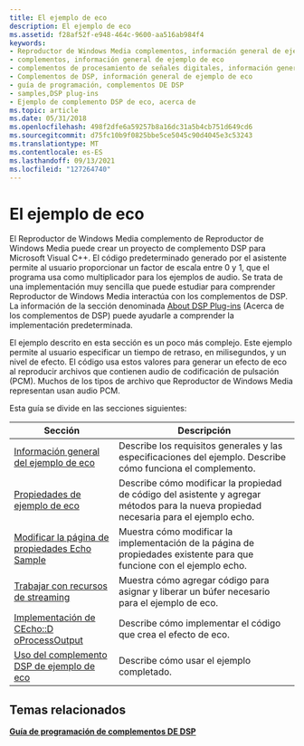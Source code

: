 ```yaml
---
title: El ejemplo de eco
description: El ejemplo de eco
ms.assetid: f28af52f-e948-464c-9600-aa516ab984f4
keywords:
- Reproductor de Windows Media complementos, información general de ejemplo de eco
- complementos, información general de ejemplo de eco
- complementos de procesamiento de señales digitales, información general de ejemplo de eco
- Complementos de DSP, información general de ejemplo de eco
- guía de programación, complementos DE DSP
- samples,DSP plug-ins
- Ejemplo de complemento DSP de eco, acerca de
ms.topic: article
ms.date: 05/31/2018
ms.openlocfilehash: 498f2dfe6a59257b8a16dc31a5b4cb751d649cd6
ms.sourcegitcommit: d75fc10b9f0825bbe5ce5045c90d4045e3c53243
ms.translationtype: MT
ms.contentlocale: es-ES
ms.lasthandoff: 09/13/2021
ms.locfileid: "127264740"
---
```

# <a name="the-echo-sample"></a>El ejemplo de eco

El Reproductor de Windows Media complemento de Reproductor de Windows Media puede crear un proyecto de complemento DSP para Microsoft Visual C++. El código predeterminado generado por el asistente permite al usuario proporcionar un factor de escala entre 0 y 1, que el programa usa como multiplicador para los ejemplos de audio. Se trata de una implementación muy sencilla que puede estudiar para comprender Reproductor de Windows Media interactúa con los complementos de DSP. La información de la sección denominada [About DSP Plug-ins](about-dsp-plug-ins.md) (Acerca de los complementos de DSP) puede ayudarle a comprender la implementación predeterminada.

El ejemplo descrito en esta sección es un poco más complejo. Este ejemplo permite al usuario especificar un tiempo de retraso, en milisegundos, y un nivel de efecto. El código usa estos valores para generar un efecto de eco al reproducir archivos que contienen audio de codificación de pulsación (PCM). Muchos de los tipos de archivo que Reproductor de Windows Media representan usan audio PCM.

Esta guía se divide en las secciones siguientes:



| Sección                                                                                | Descripción                                                                                                         |
|----------------------------------------------------------------------------------------|---------------------------------------------------------------------------------------------------------------------|
| [Información general del ejemplo de eco](echo-sample-overview.md)                                       | Describe los requisitos generales y las especificaciones del ejemplo. Describe cómo funciona el complemento.              |
| [Propiedades de ejemplo de eco](echo-sample-properties.md)                                   | Describe cómo modificar la propiedad de código del asistente y agregar métodos para la nueva propiedad necesaria para el ejemplo echo. |
| [Modificar la página de propiedades Echo Sample](modifying-the-echo-sample-property-page.md) | Muestra cómo modificar la implementación de la página de propiedades existente para que funcione con el ejemplo echo.                         |
| [Trabajar con recursos de streaming](working-with-streaming-resources.md)               | Muestra cómo agregar código para asignar y liberar un búfer necesario para el ejemplo de eco.                                |
| [Implementación de CEcho::D oProcessOutput](implementing-cecho--doprocessoutput.md)         | Describe cómo implementar el código que crea el efecto de eco.                                                   |
| [Uso del complemento DSP de ejemplo de eco](using-the-echo-sample-dsp-plug-in.md)             | Describe cómo usar el ejemplo completado.                                                                          |



 

## <a name="related-topics"></a>Temas relacionados

<dl> <dt>

[**Guía de programación de complementos DE DSP**](dsp-plug-ins-programming-guide.md)
</dt> </dl>

 

 




